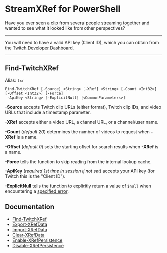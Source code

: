 # StreamXRef for PowerShell

Have you ever seen a clip from several people streaming together and wanted to see what it looked like from other perspectives?

---

You will need to have a valid API key (Client ID), which you can obtain from the [Twitch Developer Dashboard](https://dev.twitch.tv/console/apps/).

---

## Find-TwitchXRef

Alias: `txr`

```
Find-TwitchXRef [-Source] <String> [-XRef] <String> [-Count <Int32>] [-Offset <Int32>] [-Force]
 -ApiKey <String> [-ExplicitNull] [<CommonParameters>]
```

**-Source** accepts Twitch clip URLs (either format), Twitch clip IDs, and video URLs that include a timestamp parameter.

**-XRef** accepts either a video URL, a channel URL, or a channel/user name.

**-Count** (*default 20*) determines the number of videos to request when **-XRef** is a name.

**-Offset** (*default 0*) sets the starting offset for search results when **-XRef** is a name.

**-Force** tells the function to skip reading from the internal lookup cache.

**-ApiKey** (*required 1st time in session if not set*) accepts your API key (for Twitch this is the "Client ID").

**-ExplicitNull** tells the function to explicitly return a value of `$null` when encountering a [specified error](https://github.com/awsr/PS-StreamXRef/blob/master/docs/Find-TwitchXRef.md#notes).

## Documentation

- [Find-TwitchXRef](docs/Find-TwitchXRef.md)
- [Export-XRefData](docs/Export-XRefData.md)
- [Import-XRefData](docs/Import-XRefData.md)
- [Clear-XRefData](docs/Clear-XRefData.md)
- [Enable-XRefPersistence](docs/Enable-XRefPersistence.md)
- [Disable-XRefPersistence](docs/Disable-XRefPersistence.md)
